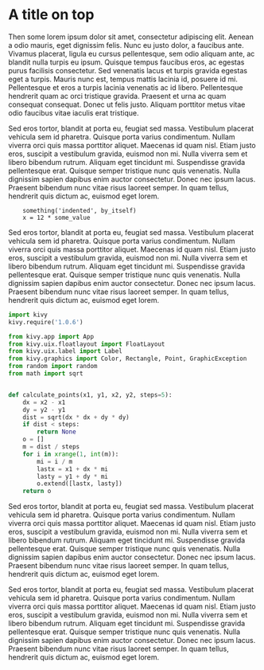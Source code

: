A title on top
==============

Then some lorem ipsum dolor sit amet, consectetur adipiscing elit. Aenean a odio mauris, eget dignissim felis. Nunc eu justo dolor, a faucibus ante. Vivamus placerat, ligula eu cursus pellentesque, sem odio aliquam ante, ac blandit nulla turpis eu ipsum. Quisque tempus faucibus eros, ac egestas purus facilisis consectetur. Sed venenatis lacus et turpis gravida egestas eget a turpis. Mauris nunc est, tempus mattis lacinia id, posuere id mi. Pellentesque et eros a turpis lacinia venenatis ac id libero. Pellentesque hendrerit quam ac orci tristique gravida. Praesent et urna ac quam consequat consequat. Donec ut felis justo. Aliquam porttitor metus vitae odio faucibus vitae iaculis erat tristique.

Sed eros tortor, blandit at porta eu, feugiat sed massa. Vestibulum placerat vehicula sem id pharetra. Quisque porta varius condimentum. Nullam viverra orci quis massa porttitor aliquet. Maecenas id quam nisl. Etiam justo eros, suscipit a vestibulum gravida, euismod non mi. Nulla viverra sem et libero bibendum rutrum. Aliquam eget tincidunt mi. Suspendisse gravida pellentesque erat. Quisque semper tristique nunc quis venenatis. Nulla dignissim sapien dapibus enim auctor consectetur. Donec nec ipsum lacus. Praesent bibendum nunc vitae risus laoreet semper. In quam tellus, hendrerit quis dictum ac, euismod eget lorem.


        something('indented', by_itself)
        x = 12 * some_value

Sed eros tortor, blandit at porta eu, feugiat sed massa. Vestibulum placerat vehicula sem id pharetra. Quisque porta varius condimentum. Nullam viverra orci quis massa porttitor aliquet. Maecenas id quam nisl. Etiam justo eros, suscipit a vestibulum gravida, euismod non mi. Nulla viverra sem et libero bibendum rutrum. Aliquam eget tincidunt mi. Suspendisse gravida pellentesque erat. Quisque semper tristique nunc quis venenatis. Nulla dignissim sapien dapibus enim auctor consectetur. Donec nec ipsum lacus. Praesent bibendum nunc vitae risus laoreet semper. In quam tellus, hendrerit quis dictum ac, euismod eget lorem.


```python
import kivy
kivy.require('1.0.6')

from kivy.app import App
from kivy.uix.floatlayout import FloatLayout
from kivy.uix.label import Label
from kivy.graphics import Color, Rectangle, Point, GraphicException
from random import random
from math import sqrt


def calculate_points(x1, y1, x2, y2, steps=5):
    dx = x2 - x1
    dy = y2 - y1
    dist = sqrt(dx * dx + dy * dy)
    if dist < steps:
        return None
    o = []
    m = dist / steps
    for i in xrange(1, int(m)):
        mi = i / m
        lastx = x1 + dx * mi
        lasty = y1 + dy * mi
        o.extend([lastx, lasty])
    return o
```

Sed eros tortor, blandit at porta eu, feugiat sed massa. Vestibulum placerat vehicula sem id pharetra. Quisque porta varius condimentum. Nullam viverra orci quis massa porttitor aliquet. Maecenas id quam nisl. Etiam justo eros, suscipit a vestibulum gravida, euismod non mi. Nulla viverra sem et libero bibendum rutrum. Aliquam eget tincidunt mi. Suspendisse gravida pellentesque erat. Quisque semper tristique nunc quis venenatis. Nulla dignissim sapien dapibus enim auctor consectetur. Donec nec ipsum lacus. Praesent bibendum nunc vitae risus laoreet semper. In quam tellus, hendrerit quis dictum ac, euismod eget lorem.

Sed eros tortor, blandit at porta eu, feugiat sed massa. Vestibulum placerat vehicula sem id pharetra. Quisque porta varius condimentum. Nullam viverra orci quis massa porttitor aliquet. Maecenas id quam nisl. Etiam justo eros, suscipit a vestibulum gravida, euismod non mi. Nulla viverra sem et libero bibendum rutrum. Aliquam eget tincidunt mi. Suspendisse gravida pellentesque erat. Quisque semper tristique nunc quis venenatis. Nulla dignissim sapien dapibus enim auctor consectetur. Donec nec ipsum lacus. Praesent bibendum nunc vitae risus laoreet semper. In quam tellus, hendrerit quis dictum ac, euismod eget lorem.

